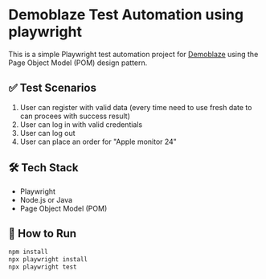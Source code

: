 # Demoblaze Test Automation using playwright

This is a simple Playwright test automation project for [Demoblaze](https://www.demoblaze.com/) using the Page Object Model (POM) design pattern.

## ✅ Test Scenarios

1. User can register with valid data (every time need to use fresh date to can procees with success result)
2. User can log in with valid credentials  
3. User can log out  
4. User can place an order for "Apple monitor 24"

## 🛠 Tech Stack

- Playwright  
- Node.js or Java  
- Page Object Model (POM)

## 🚀 How to Run

```bash
npm install
npx playwright install
npx playwright test
